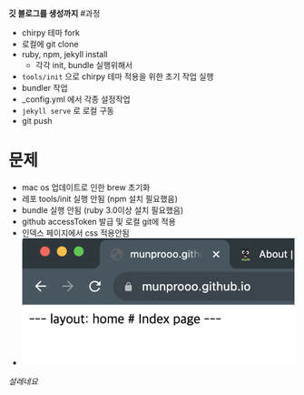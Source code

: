 

**깃 블로그를 생성까지**
#과정
- chirpy 테마 fork
- 로컬에 git clone
- ruby, npm, jekyll install
  - 각각 init, bundle 실행위해서
- `tools/init` 으로 chirpy 테마 적용을 위한 초기 작업 실행
- bundler 작업
- _config.yml 에서 각종 설정작업
- `jekyll serve` 로 로컬 구동
- git push

# 문제
- mac os 업데이트로 인한 brew 초기화
- 레포 tools/init 실행 안됨 (npm 설치 필요했음)
- bundle 실행 안됨 (ruby 3.0이상 설치 필요했음)
- github accessToken 발급 및 로컬 git에 적용
- 인덱스 페이지에서 css 적용안됨
- <img src="/assets/img/1118/noTheme.png">


*설레네요*
